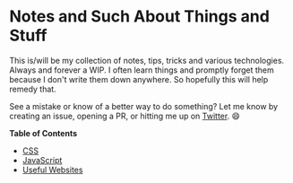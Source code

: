 # Notes and Such About Things and Stuff

This is/will be my collection of notes, tips, tricks and various technologies. Always and forever a WIP. I often learn things and promptly forget them because I don't write them down anywhere. So hopefully this will help remedy that.

See a mistake or know of a better way to do something? Let me know by creating an issue, opening a PR, or hitting me up on [Twitter](https://twitter.com/samwarnick). :smile:

**Table of Contents**

* [CSS](css.md)
* [JavaScript](javascript.md)
* [Useful Websites](websites.md)
